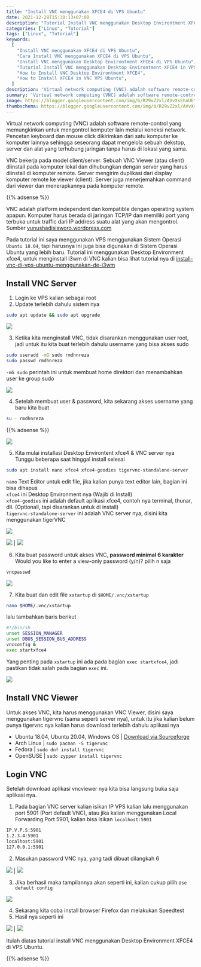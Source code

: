 ```yaml
---
title: "Install VNC menggunakan XFCE4 di VPS Ubuntu"
date: 2021-12-28T15:30:13+07:00
description: "Tutorial Install VNC menggunakan Desktop Environtment XFCE4 di VPS Ubuntu"
categories: ["Linux", "Tutorial"]
tags: ["Linux", "Tutorial"]
keywords:
  [
    "Install VNC menggunakan XFCE4 di VPS Ubuntu",
    "Cara Install VNC menggunakan XFCE4 di VPS Ubuntu",
    "Install VNC menggunakan Desktop Environtment XFCE4 di VPS Ubuntu",
    "Tutorial Install VNC menggunakan Desktop Environtment XFCE4 in VPS Ubuntu",
    "How to Install VNC Desktop Environtment XFCE4",
    "How to Install XFCE4 in VNC VPS Ubuntu",
  ]
description: 'Virtual network computing (VNC) adalah software remote-control yang memungkinkan untuk mengontrol komputer lain melalui koneksi network'
summary: 'Virtual network computing (VNC) adalah software remote-control yang memungkinkan untuk mengontrol komputer lain melalui koneksi network'
image: https://blogger.googleusercontent.com/img/b/R29vZ2xl/AVvXsEhuUEYmsjYOLpzVT37xi-ZwWRHHT8kVlCAN23hXuoZ8sHPumrALAhyO75Hf27y_cDi2rQnXo14cKF4syqJsHRiMiNDHLrZr6ujQom27BMONFS2mVASVtWS0QloFonHO8ooU28VDUvU6_GzBlznctZsvGCbzGnHc6l7K6JeCpVgwKUAvZmn7kBxMTsSQN2yL/s80-rw/vnc-logo.jpg
thumbschema: https://blogger.googleusercontent.com/img/b/R29vZ2xl/AVvXsEhuUEYmsjYOLpzVT37xi-ZwWRHHT8kVlCAN23hXuoZ8sHPumrALAhyO75Hf27y_cDi2rQnXo14cKF4syqJsHRiMiNDHLrZr6ujQom27BMONFS2mVASVtWS0QloFonHO8ooU28VDUvU6_GzBlznctZsvGCbzGnHc6l7K6JeCpVgwKUAvZmn7kBxMTsSQN2yL/s0/vnc-logo.jpg
---
```


Virtual network computing (VNC) adalah software remote-control yang memungkinkan untuk mengontrol komputer lain melalui koneksi network. Pencetan keyboard dan mouse click dikirimkan dari satu komputer ke komputer lainnya sehingga seseorang dapat mengelola sebuah dekstop, server dan alat yang terhubung jaringan tanpa harus di lokasi yang sama.

VNC bekerja pada model client/server. Sebuah VNC Viewer (atau client) diinstall pada komputer lokal dan dihubungkan dengan server yang harus diinstall di komputer remote. Server mengirim duplikasi dari display komputer remote ke viewer (client). Server juga menerjemahkan command dari viewer dan menerapkannya pada komputer remote.

{{% adsense %}}

VNC adalah platform independent dan kompatible dengan operating system apapun. Komputer harus berada di jaringan TCP/IP dan memiliki port yang terbuka untuk traffic dari IP address suatu alat yang akan mengontrol. Sumber [yunushadisisworo.wordpress.com](https://yunushadisisworo.wordpress.com/2015/02/08/apa-itu-vnc/)

Pada tutorial ini saya menggunakan VPS menggunakan Sistem Operasi `Ubuntu 18.04`, tapi harusnya ini juga bisa digunakan di Sistem Operasi Ubuntu yang lebih baru. Tutorial ini menggunakan Desktop Environment xfce4, untuk menginstall i3wm di VNC kalian bisa lihat tutorial nya di [install-vnc-di-vps-ubuntu-menggunakan-de-i3wm](https://rmdhnreza.my.id/install-vnc-di-vps-ubuntu-menggunakan-de-i3wm/)

## Install VNC Server
1. Login ke VPS kalian sebagai root
2. Update terlebih dahulu sistem nya

```bash
sudo apt update && sudo apt upgrade
```
![](https://blogger.googleusercontent.com/img/b/R29vZ2xl/AVvXsEgUJEwPRQkWNi10EZphHtESomdSY6xd3A2CYfufdDoySSC8DvMGQ5sPgbw8NUNb4s2tsunaQaRk3t5rv8uxcdIpz5dYrbYpwFHyI9vGdSF_bSbKQtPzxzvbn2Txk81ioklyLDf3HfqzsxKtC6e2tbtxL0dRKcujC8ABT8A0rFzZXuhEHucMa4U2FSN9GtmL/s0/rmdhnreza.my.id.vnc.xfce4.ubuntu.vps.1.jpeg)

3. Ketika kita menginstall VNC, tidak disarankan menggunakan user root, jadi untuk itu kita buat terlebih dahulu username yang bisa akses sudo

```bash
sudo useradd -mG sudo rmdhnreza
sudo passwd rmdhnreza
```
`-mG sudo` perintah ini untuk membuat home direktori dan menambahkan user ke group sudo

![](https://blogger.googleusercontent.com/img/b/R29vZ2xl/AVvXsEiVs6gcze8MlMlc_S7_iO3WsWh4PM2k5iAwWDRkFuIBF6KY4hW5eKTflnE2c_35FhhFeMY4zRNKaMBC7lUHIEbFsm3yHJNhNHLWBHOwzw8FHXOdmHKAt4h3co-8NgRu9PsONG3NtUXnvJk8QEJvI-y4o2RjD7l3cNHwofZVnF_-VsDBK8WqYYDcF3zfbFpE/s0/rmdhnreza.my.id.vnc.xfce4.ubuntu.vps.2.jpeg)

4. Setelah membuat user & password, kita sekarang akses username yang baru kita buat

```bash
su - rmdhnreza
```

{{% adsense %}}

![](https://blogger.googleusercontent.com/img/b/R29vZ2xl/AVvXsEiVbQsNvqolo6OvqLxsScHgF0O9RWtznR_29Itc0A1Xt9KV4bUKkToJsGT_X_vPZU192fiu0wfAJgoKQxtVxv42URrbe5EzVYPuRrKk-KjUcd1G0WdGUu-ORQyvqqx4atuIWIY00wxzdluzPjpgEa9w9BruskX9yYY-s_ju4hr3_4bXuSPCi8Gw4CLZQvHM/s0/rmdhnreza.my.id.vnc.xfce4.ubuntu.vps.3.jpeg)

5. Kita mulai installasi Desktop Environtent xfce4 & VNC server nya\
Tunggu beberapa saat hinggal install selesai

```bash
sudo apt install nano xfce4 xfce4-goodies tigervnc-standalone-server
```
`nano` Text Editor untuk edit file, jika kalian punya text editor lain, bagian ini bisa dihapus\
`xfce4` ini Desktop Environment nya (Wajib di Install)\
`xfce4-goodies` ini adalah default aplikasi xfce4, contoh nya terminal, thunar, dll. (Optionall, tapi disarankan untuk di install)\
`tigervnc-standalone-server` ini adalah VNC server nya, disini kita menggunakan tigerVNC

![](https://blogger.googleusercontent.com/img/b/R29vZ2xl/AVvXsEgNLF_N8skTS8S2_c9UBYNTOx6vtUsN7egl1OF-kRV2RQIKVHkud-hkbLKZMjDmq3bGmET3Q3LRqodHGwd8reQv2EKfERSo0Baf64qAgiNAN_HPaND9pyhvSH9M69UyHzncOMpF3Rz702ljtRuOhMCWS4tMMLFVDpoXqUoRS2YdWVGla6rKbK9ZperoLwuj/s0/rmdhnreza.my.id.vnc.xfce4.ubuntu.vps.4.jpeg)

![](https://blogger.googleusercontent.com/img/b/R29vZ2xl/AVvXsEj1t47FdAKpXGYIcMP7GXBDYhuwVofBoc3uM5scvHJLxg4TUR_KHNawg3pVgFyQ4pc7xbHN6njV9jXh_VrzcYKS-vyotI2fPiyUz1AikgJsQXgAbZ5hVyTy9M9hUn1bwdCXg6uAJqCgbnlzqM3B8k5OBFxVbHtBITSrnNcJ4Jqi7k44pY2buVETuhsjWeTt/s0/rmdhnreza.my.id.vnc.xfce4.ubuntu.vps.5.jpeg) | ![](https://blogger.googleusercontent.com/img/b/R29vZ2xl/AVvXsEgkFHuHlSqTNwKqEaFA7hkwIZKTt27w-QBjEzudRtd4i5_oiTWxCQ2pWH0S1Y4Na_sMA7cL4mVHgbnYvdyu0NSgNKpt9oJ5ADDG0AuRkYYpg58wk-MykUGMXJWwiIsSvFWhzIDBtylDhlcojgjomS3U2y_XjZ1WQgWrq2jFr5ibxTK6lokQC7f5q9-aRBKi/s0/rmdhnreza.my.id.vnc.xfce4.ubuntu.vps.6.jpeg)

6. Kita buat password untuk akses VNC, **password minimal 6 karakter**\
Would you like to enter a view-only password (y/n)? pilih n saja

```bash
vncpasswd
```
![](https://blogger.googleusercontent.com/img/b/R29vZ2xl/AVvXsEjpDH60E2IV1H1KCKM80W-9j0VtgJMuy8n3dylCOpzZ62KddQduD1Eejo0VTwKvI318ygG2xwnXw89snBTV7capKPpasPwXsQK3pJ02qK2WlCd7UJOBgSNjLdOuT75Kb44MbNpJ9WJy8emmaApyZfuw6qgrhxuBtJVkYWqlWxC_5tD-mdjX1Zn5T8Lddi2E/s0/rmdhnreza.my.id.vnc.xfce4.ubuntu.vps.7.jpeg)

7. Kita buat dan edit file `xstartup` di `$HOME/.vnc/xstartup`

```bash
nano $HOME/.vnc/xstartup
```
lalu tambahkan baris berikut
```bash
#!/bin/sh
unset SESSION_MANAGER
unset DBUS_SESSION_BUS_ADDRESS
vncconfig &
exec startxfce4
```
Yang penting pada `xstartup` ini ada pada bagian `exec startxfce4`, jadi pastikan tidak salah pada bagian `exec` ini.

![](https://blogger.googleusercontent.com/img/b/R29vZ2xl/AVvXsEjVubBsNwuBVr0WR5pZOravo835NzWixt2elNYA2GflUZEfpZfbn9ndtNGx3psNulLAFxPKaeZFotpik4UBlQOULrIjp8QbRCRF87g-9HE1uB8wcqLRPUZvJMVcsKbydVzRXjK3Iy1tYIWMAUdOZCnd0LXXuulBIgywvFAqNJQJz_qKDQ15HIY75oCm2aL4/s0/rmdhnreza.my.id.vnc.xfce4.ubuntu.vps.8.jpeg)

## Install VNC Viewer
Untuk akses VNC, kita harus menggunakan VNC Viewer, disini saya menggunakan tigervnc (sama seperti server nya), untuk itu jika kalian belum punya tigervnc nya kalian harus download terlebih dahulu aplikasi nya

- Ubuntu 18.04, Ubuntu 20.04, Windows OS | [Download via Sourceforge](https://sourceforge.net/projects/tigervnc/files/stable/1.12.0/)
- Arch Linux | `sudo pacman -S tigervnc`
- Fedora | `sudo dnf install tigervnc`
- OpenSUSE | `sudo zypper install tigervnc`

## Login VNC
Setelah download aplikasi vncviewer nya kita bisa langsung buka saja aplikasi nya.

1. Pada bagian VNC server kalian isikan IP VPS kalian lalu menggunakan port 5901 (Port default VNC), atau jika kalian menggunakan Local Forwarding Port 5901, kalian bisa isikan `localhost:5901`
```md
IP.V.P.S:5901
1.2.3.4:5901
localhost:5901
127.0.0.1:5901
```
2. Masukan password VNC nya, yang tadi dibuat dilangkah 6

![](https://blogger.googleusercontent.com/img/b/R29vZ2xl/AVvXsEhYn61kKdx77VvCzGv8-PggcMF766ravDuLAqrNYx6efjpkffRoCOHsiCUQZHMPt9wFrSr8yGv4ExX4-l8HsxDL3ayE6snf0P02t5fHK94HUrWW_Cquah1M1R6e-ENF1AJIwOMXvZaygI8QQ-mxrtFHquzn-I06JH7RaHPCrK7PsG-fSXSiFyp2tUkPdLcT/s0/rmdhnreza.my.id.vnc.xfce4.ubuntu.vps.9.jpeg) | ![](https://blogger.googleusercontent.com/img/b/R29vZ2xl/AVvXsEifHBquP-vUObOjaov3kgRXWBPpoTexO-XVhVT6EM2LasgevCc9Vewz1A2KcS1cqP-k2VDRlJtdkOaRfRwefuArLoK36qSYX9ANxk4IaQuhX8pnkWXuwp1tMKIFvbzoJ0Ioj7C8GocpBUjEotx4rs-TBrmgddsKXN9wFSlxi5t2h7cKH0P4jRxMwAd_svsF/s0/rmdhnreza.my.id.vnc.xfce4.ubuntu.vps.10.jpeg)

3. Jika berhasil maka tampilannya akan seperti ini, kalian cukup pilih `Use default config`

![](https://blogger.googleusercontent.com/img/b/R29vZ2xl/AVvXsEgoxXz7nHJba5cIUIxWzYqDstJI07cP0dWtu1Cy7hLBfioODFdfPJ7OhZv0d98dSff2t96ZM9zhYyQQrNe6qrQUxlho_oQgPwwE_pIzPaQXchQZolNsdSh_D7786tsLfd7VQxWSIs13UNa93gJOj0QiMZfeb0IpkECAWB9_ektFn-3CVwuDhyiDuhdMtAPJ/s0/rmdhnreza.my.id.vnc.xfce4.ubuntu.vps.11.jpeg)

4. Sekarang kita coba install browser Firefox dan melakukan Speedtest
5. Hasil nya seperti ini

![](https://blogger.googleusercontent.com/img/b/R29vZ2xl/AVvXsEgFe3u5HWoUPCnbewElm69Q4j92s1fmK3EfECCokRwphqbFaZ5lTmjgbmQHhor6dOaGXfI9UG0h0AvxjyAKRYN1YcXocnOcA5l3SeqWnlVULTIlzTwkP_uehyphenhyphenLEv_06Ooi2flOcCtl-H48G7iPK5Kc2bM2D1Sm-x-4TT_wnLiOM-cYqS4mcTotHUSjP-WIL/s0/rmdhnreza.my.id.vnc.xfce4.ubuntu.vps.12.jpeg) | ![](https://blogger.googleusercontent.com/img/b/R29vZ2xl/AVvXsEiW9p0fhbwtx4DPB3G4GO0bMz8WH-gg7TiaU-4uqJASK9jI73_9uhXrtgBAJ7PzIrQTjyFCkGCrLhEj2eQChJ9j9FAS4FvGIetjUR-8zqMh9RcTusBGsBmfqnjE6blUNVV_0WTBK_5RiMBsrBjZVsf6MPKdt50fxrimyx3Op8VSC1F-8ZWlfZdSLrv4kymx/s0/rmdhnreza.my.id.vnc.xfce4.ubuntu.vps.13.jpeg)

Itulah diatas tutorial install VNC menggunakan Desktop Environment XFCE4 di VPS Ubuntu.

{{% adsense %}}
